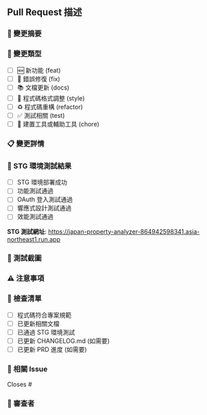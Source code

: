 ## Pull Request 描述

### 🎯 變更摘要
<!-- 簡要描述此 PR 的主要變更 -->

### 🔧 變更類型
- [ ] 🆕 新功能 (feat)
- [ ] 🐛 錯誤修復 (fix)
- [ ] 📚 文檔更新 (docs)
- [ ] 🎨 程式碼格式調整 (style)
- [ ] ♻️ 程式碼重構 (refactor)
- [ ] ✅ 測試相關 (test)
- [ ] 🔧 建置工具或輔助工具 (chore)

### 📋 變更詳情
<!-- 詳細描述變更內容 -->

### 🧪 STG 環境測試結果
- [ ] STG 環境部署成功
- [ ] 功能測試通過
- [ ] OAuth 登入測試通過
- [ ] 響應式設計測試通過
- [ ] 效能測試通過

**STG 測試網址**: https://japan-property-analyzer-864942598341.asia-northeast1.run.app

### 📸 測試截圖
<!-- 如有需要，請附上測試截圖 -->

### ⚠️ 注意事項
<!-- 部署或使用時需要注意的事項 -->

### 📝 檢查清單
- [ ] 程式碼符合專案規範
- [ ] 已更新相關文檔
- [ ] 已通過 STG 環境測試
- [ ] 已更新 CHANGELOG.md (如需要)
- [ ] 已更新 PRD 進度 (如需要)

### 🔗 相關 Issue
<!-- 關聯的 Issue 編號 -->
Closes #

### 👥 審查者
<!-- @mention 需要審查的人員 --> 